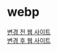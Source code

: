 # webp
<a href="">변경 전 웹 사이트</a>
<br>
        <a href="https://gwang-kwang.github.io/webp/">변경 후 웹 사이트</a>

